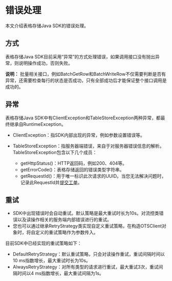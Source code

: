 # 错误处理

本文介绍表格存储Java SDK的错误处理。

## 方式

表格存储Java SDK目前采用“异常”的方式处理错误，如果调用接口没有抛出异常，则说明操作成功，否则失败。

**说明：** 批量相关接口，例如BatchGetRow和BatchWriteRow不仅需要判断是否有异常，还需要检查每行的状态是否成功，只有全部成功后才能保证整个接口调用是成功的。

## 异常

表格存储Java SDK中有ClientException和TableStoreException两种异常，都最终继承自RuntimeException。

-   ClientException：指SDK内部出现的异常，例如参数设置错误等。
-   TableStoreException：指服务器端错误，来自于对服务器错误信息的解析。TableStoreException包含以下几个成员：

    -   getHttpStatus\(\)：HTTP返回码，例如200、404等。
    -   getErrorCode\(\)：表格存储返回的错误类型字符串。
    -   getRequestId\(\)：用于唯一标识此次请求的UUID。当您无法解决问题时，记录此RequestId并[提交工单](https://workorder-intl.console.aliyun.com/#/ticket/createInd)。

## 重试

-   SDK中出现错误时会自动重试。默认策略是最大重试时长为10s。对流控类错误以及读操作相关的服务端内部错误进行的重试。
-   您也可以通过继承RetryStrategy类实现自定义重试策略，在构造OTSClient对象时，将自定义的重试策略作为参数传入。

目前SDK中已经实现的重试策略如下：

-   DefaultRetryStrategy：默认重试策略，只会对读操作重试，重试间隔时间以10 ms指数增长，最大重试时长为10s。
-   AlwaysRetryStrategy：对所有类型的请求进行重试，最大重试3次，重试间隔时间以4 ms指数增长，最大重试间隔为1s。

